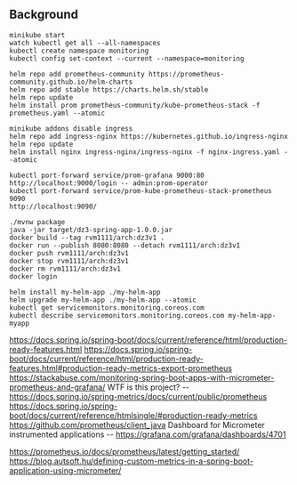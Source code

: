 ## Background

```
minikube start
watch kubectl get all --all-namespaces
kubectl create namespace monitoring
kubectl config set-context --current --namespace=monitoring

helm repo add prometheus-community https://prometheus-community.github.io/helm-charts
helm repo add stable https://charts.helm.sh/stable
helm repo update
helm install prom prometheus-community/kube-prometheus-stack -f prometheus.yaml --atomic

minikube addons disable ingress
helm repo add ingress-nginx https://kubernetes.github.io/ingress-nginx
helm repo update
helm install nginx ingress-nginx/ingress-nginx -f nginx-ingress.yaml --atomic

kubectl port-forward service/prom-grafana 9000:80
http://localhost:9000/login -- admin:prom-operator
kubectl port-forward service/prom-kube-prometheus-stack-prometheus 9090
http://localhost:9090/

./mvnw package
java -jar target/dz3-spring-app-1.0.0.jar
docker build --tag rvm1111/arch:dz3v1 .
docker run --publish 8080:8080 --detach rvm1111/arch:dz3v1
docker push rvm1111/arch:dz3v1
docker stop rvm1111/arch:dz3v1
docker rm rvm1111/arch:dz3v1
docker login

helm install my-helm-app ./my-helm-app
helm upgrade my-helm-app ./my-helm-app --atomic
kubectl get servicemonitors.monitoring.coreos.com
kubectl describe servicemonitors.monitoring.coreos.com my-helm-app-myapp  
```


https://docs.spring.io/spring-boot/docs/current/reference/html/production-ready-features.html
https://docs.spring.io/spring-boot/docs/current/reference/html/production-ready-features.html#production-ready-metrics-export-prometheus
https://stackabuse.com/monitoring-spring-boot-apps-with-micrometer-prometheus-and-grafana/
WTF is this project? -- https://docs.spring.io/spring-metrics/docs/current/public/prometheus
https://docs.spring.io/spring-boot/docs/current/reference/htmlsingle/#production-ready-metrics
https://github.com/prometheus/client_java
Dashboard for Micrometer instrumented applications  -- https://grafana.com/grafana/dashboards/4701

https://prometheus.io/docs/prometheus/latest/getting_started/
https://blog.autsoft.hu/defining-custom-metrics-in-a-spring-boot-application-using-micrometer/